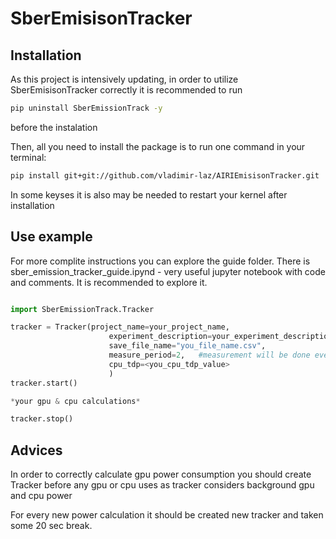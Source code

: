 # SberEmisisonTracker

##  Installation
As this project is intensively updating, in order to utilize SberEmisisonTracker correctly it is recommended to run 
```bash
pip uninstall SberEmissionTrack -y
```
before the instalation

Then, all you need to install the package is to run one command in your terminal:
```bash
pip install git+git://github.com/vladimir-laz/AIRIEmisisonTracker.git
```
In some keyses it is also may be needed to restart your kernel after installation
## Use example
For more complite instructions you can explore the guide folder. There is sber_emission_tracker_guide.ipynd  - very useful jupyter notebook with code and comments. It is recommended to explore it.

```python

import SberEmissionTrack.Tracker

tracker = Tracker(project_name=your_project_name,
                      experiment_description=your_experiment_description,
                      save_file_name="you_file_name.csv",
                      measure_period=2,   #measurement will be done every 2 seconds
                      cpu_tdp=<you_cpu_tdp_value> 
                      )
tracker.start()

*your gpu & cpu calculations*

tracker.stop()
```

## Advices
In order to correctly calculate gpu power consumption you should create Tracker before any gpu or cpu uses as tracker considers background gpu and cpu power

For every new power calculation it should be created new tracker and taken some 20 sec break.
